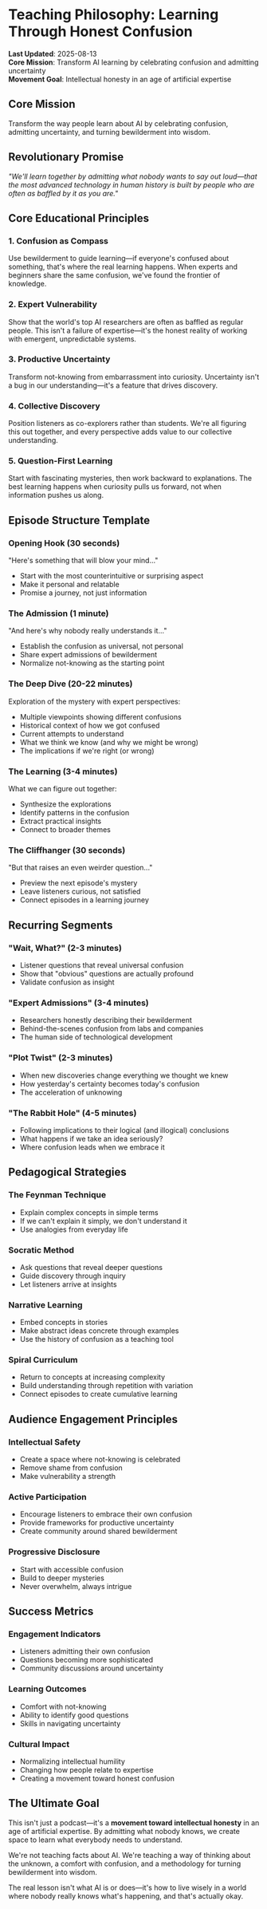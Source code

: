 # Teaching Philosophy: Learning Through Honest Confusion

**Last Updated**: 2025-08-13  
**Core Mission**: Transform AI learning by celebrating confusion and admitting uncertainty  
**Movement Goal**: Intellectual honesty in an age of artificial expertise

## Core Mission
Transform the way people learn about AI by celebrating confusion, admitting uncertainty, and turning bewilderment into wisdom.

## Revolutionary Promise
*"We'll learn together by admitting what nobody wants to say out loud—that the most advanced technology in human history is built by people who are often as baffled by it as you are."*

## Core Educational Principles

### 1. Confusion as Compass
Use bewilderment to guide learning—if everyone's confused about something, that's where the real learning happens. When experts and beginners share the same confusion, we've found the frontier of knowledge.

### 2. Expert Vulnerability
Show that the world's top AI researchers are often as baffled as regular people. This isn't a failure of expertise—it's the honest reality of working with emergent, unpredictable systems.

### 3. Productive Uncertainty
Transform not-knowing from embarrassment into curiosity. Uncertainty isn't a bug in our understanding—it's a feature that drives discovery.

### 4. Collective Discovery
Position listeners as co-explorers rather than students. We're all figuring this out together, and every perspective adds value to our collective understanding.

### 5. Question-First Learning
Start with fascinating mysteries, then work backward to explanations. The best learning happens when curiosity pulls us forward, not when information pushes us along.

## Episode Structure Template

### Opening Hook (30 seconds)
"Here's something that will blow your mind..."
- Start with the most counterintuitive or surprising aspect
- Make it personal and relatable
- Promise a journey, not just information

### The Admission (1 minute)
"And here's why nobody really understands it..."
- Establish the confusion as universal, not personal
- Share expert admissions of bewilderment
- Normalize not-knowing as the starting point

### The Deep Dive (20-22 minutes)
Exploration of the mystery with expert perspectives:
- Multiple viewpoints showing different confusions
- Historical context of how we got confused
- Current attempts to understand
- What we think we know (and why we might be wrong)
- The implications if we're right (or wrong)

### The Learning (3-4 minutes)
What we can figure out together:
- Synthesize the explorations
- Identify patterns in the confusion
- Extract practical insights
- Connect to broader themes

### The Cliffhanger (30 seconds)
"But that raises an even weirder question..."
- Preview the next episode's mystery
- Leave listeners curious, not satisfied
- Connect episodes in a learning journey

## Recurring Segments

### "Wait, What?" (2-3 minutes)
- Listener questions that reveal universal confusion
- Show that "obvious" questions are actually profound
- Validate confusion as insight

### "Expert Admissions" (3-4 minutes)
- Researchers honestly describing their bewilderment
- Behind-the-scenes confusion from labs and companies
- The human side of technological development

### "Plot Twist" (2-3 minutes)
- When new discoveries change everything we thought we knew
- How yesterday's certainty becomes today's confusion
- The acceleration of unknowing

### "The Rabbit Hole" (4-5 minutes)
- Following implications to their logical (and illogical) conclusions
- What happens if we take an idea seriously?
- Where confusion leads when we embrace it

## Pedagogical Strategies

### The Feynman Technique
- Explain complex concepts in simple terms
- If we can't explain it simply, we don't understand it
- Use analogies from everyday life

### Socratic Method
- Ask questions that reveal deeper questions
- Guide discovery through inquiry
- Let listeners arrive at insights

### Narrative Learning
- Embed concepts in stories
- Make abstract ideas concrete through examples
- Use the history of confusion as a teaching tool

### Spiral Curriculum
- Return to concepts at increasing complexity
- Build understanding through repetition with variation
- Connect episodes to create cumulative learning

## Audience Engagement Principles

### Intellectual Safety
- Create a space where not-knowing is celebrated
- Remove shame from confusion
- Make vulnerability a strength

### Active Participation
- Encourage listeners to embrace their own confusion
- Provide frameworks for productive uncertainty
- Create community around shared bewilderment

### Progressive Disclosure
- Start with accessible confusion
- Build to deeper mysteries
- Never overwhelm, always intrigue

## Success Metrics

### Engagement Indicators
- Listeners admitting their own confusion
- Questions becoming more sophisticated
- Community discussions around uncertainty

### Learning Outcomes
- Comfort with not-knowing
- Ability to identify good questions
- Skills in navigating uncertainty

### Cultural Impact
- Normalizing intellectual humility
- Changing how people relate to expertise
- Creating a movement toward honest confusion

## The Ultimate Goal

This isn't just a podcast—it's a **movement toward intellectual honesty** in an age of artificial expertise. By admitting what nobody knows, we create space to learn what everybody needs to understand.

We're not teaching facts about AI. We're teaching a way of thinking about the unknown, a comfort with confusion, and a methodology for turning bewilderment into wisdom.

The real lesson isn't what AI is or does—it's how to live wisely in a world where nobody really knows what's happening, and that's actually okay.